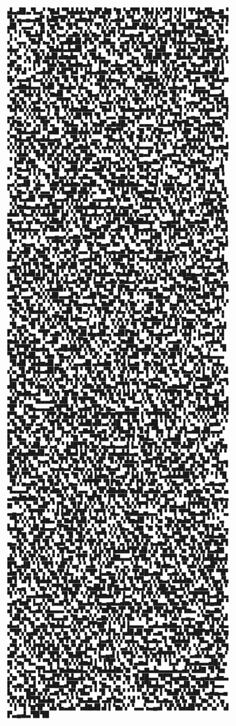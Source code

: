 ▟▃▟▉▃▜▃▞▝▇▟▝▜▟▟▟▞▅▟▛▟▇▝▇▝▅▜▜▝█▟▐▞▟▜▝▟▐▝▛▟▅▜▙▃▆▝▜▞▄▃▄▃▅▛▐▟▇▜▛▞▚▟▅▟▞▝▜▞▃▟▟▝▜▃▞▞▞▟▝▃▟▝▟▝▃▃▟▞▛▜▃▜▜▟▉▝▃▃▞▝▉▝▆▜▄▝▉▜▃▝▞▝▛▞▞▃▜▃▙▟▛▟█▟▞▃▞▝█▝▜▟▊▟▄▞▚▝▇▝▚▝▐▝▇▃▙▛▐▞▚▃▞▃▆▞▟▞▅▃▜▟▜▝▟▃▄▃▆▝▃▞▙▟▉▜▜▛▐▞▅▟▉▃▜▝▝▞▝▃▃▝▇▟▚▃▜▝▄▟█▟▊▟▜▞▚▟▇▃▝▃▅▜▞▟▃▟▚▜▟▝▉▟▟▃▃▛▇▟▇▝▛▟▄▞▝▞▄▞▃▝▇▟▟▃▙▟▉▝▃▟▝▝▄▜▃▜▟▝▟▞▜▃▜▟▊▝▝▟▟▝▆▟▐▟▅▟▛▟▞▝▅▝▄▝█▞▟▟▊▟▅▟▅▝▟▝█▟▃▝▝▝▊▝▚▃▝▟▉▟▉▜▛▝█▟▟▞▚▟▟▜▄▟▚▟▛▃▝▝▐▜▝▜▟▞▆▞▙▟▅▃▙▝▐▜▛▃▙▃▞▜▟▃▚▜▜▝▊▞▛▃▆▝▅▃▟▜▝▟▐▝▞▝▛▟▝▝▃▟▟▛▐▟▛▜▟▝▐▟▃▟▅▞▅▜▙▞▙▝▚▃▟▃▝▟▚▜▚▝▆▟▟▃▅▟▊▟▇▞▃▃▅▜▃▞▞▞▆▝█▝▇▝▊▞▝▟▊▟▄▃▚▞▝▟█▟▇▟▞▞▛▟▚▞▜▃▆▝▊▜▟▃▅▝▃▟▆▟▃▃▜▟▉▝▇▃▙▞▟▃▝▝▜▟▞▃▜▜▃▃▚▝▆▜▟▜▞▃▙▃▅▝▐▃▃▝█▃▞▞▚▞▜▟▞▟▝▞▅▟▊▝▚▃▚▝█▃▞▞▟▝▃▝▞▞▙▝▛▞▄▛▇▝▉▞▝▝▟▜▜▜▃▃▟▝▉▞▙▝▄▟▚▞▃▞▜▜▚▝▅▜▞▞▚▃▙▞▟▜▚▝█▜▞▝▐▝▅▝▉▞▝▃▄▃▛▜▃▜▟▜▜▟▜▞▞▟▆▃▜▝▇▝▛▟▅▟▇▃▞▝▇▟▐▝▇▟▅▃▙▟▟▞▜▃▙▝▜▝▞▞▚▟▄▟▐▞▜▃▞▃▝▞▞▟▄▞▃▜▃▞▞▟▊▜▜▝▊▝▃▃▚▟▃▝▅▛▐▞▚▜▞▝▜▜▝▃▄▃▚▜▃▃▄▜▚▛▇▞▅▝▃▜▛▃▝▝▇▟▃▝▅▝▅▟▛▃▆▟█▞▜▝▃▃▃▝▟▃▙▛▇▜▙▞▜▃▅▟▆▞▞▝▇▟▃▟▟▝▚▟▉▝▟▟▉▟▟▞▟▟▝▛▇▜▚▞▄▝▇▝▚▛▇▃▄▜▝▟▇▝▜▟▞▟▝▜▞▜▟▃▆▜▄▟▟▃▄▞▚▝█▞▟▝▃▃▝▜▙▃▙▝▉▝▉▞▟▝▊▞▃▝▃▞▙▟▟▟▐▝█▜▝▞▞▟▚▞▙▝▇▞▛▟▚▟▛▃▆▟▞▜▞▃▙▞▞▟▄▝▟▃▃▃▜▝▊▝▟▃▆▜▟▞▄▜▄▃▅▟▝▝▟▟▞▝█▟▚▟▚▟▝▞▙▞▜▟▄▝▝▝▝▟▝▞▜▞▄▃▛▝▛▃▄▟▃▜▞▞▝▜▃▟▝▝▅▝▐▟▛▟▆▝▝▞▚▜▞▜▟▟▚▜▛▃▙▜▜▃▄▜▝▞▜▃▄▃▆▞▛▝▅▟▄▝▆▟▅▞▞▝▐▝▅▝▅▃▙▜▚▃▝▜▟▝▄▟▉▟▚▃▆▟▛▟▝▟▅▜▟▝▉▟▚▃▟▝▝▝▄▞▜▜▝▟▆▃▅▜▞▝▆▃▞▝▞▝▇▝▉▃▞▃▛▃▆▃▝▜▅▝█▃▆▞▅▝▅▟▚▟▝▝▅▃▞▝▚▝▉▟▝▝▉▝▃▞▄▟▉▝▟▃▝▟▆▜▟▟▅▞▅▟▉▃▝▛▇▟█▟▆▟▃▝▆▟▝▟▟▞▅▃▟▝▚▟▝▟▝▜▚▝▅▃▚▞▛▃▃▜▚▜▄▟▊▟█▞▃▝▆▝█▝▐▟▐▜▄▟▅▟▐▝█▜▞▟▚▞▞▜▚▟▟▃▜▝▇▜▃▟▉▝▛▜▛▃▃▟▜▃▛▟▝▃▃▃▅▞▙▜▅▝▞▜▅▟▅▞▆▝▐▞▅▟▝▝▐▟▄▞▙▞▝▞▅▟▄▃▆▃▆▜▙▟▝▞▟▟▄▟█▟▃▟▄▞▄▃▆▝▐▟▟▃▜▃▜▞▝▞▝▃▚▜▜▜▄▜▅▟▟▞▙▃▛▞▟▟▟▛▐▟▝▞▜▟▃▟▃▞▅▜▟▟▊▞▛▃▄▞▄▝▞▝▉▟▛▝▛▃▚▟▉▜▜▝▆▃▄▞▄▞▆▃▞▟▇▟▚▞▟▝▊▟▝▞▝▟▟▜▝▟█▟▇▟▄▞▚▃▄▟▟▝▆▃▅▟▆▝▐▜▙▞▙▟▄▟▃▃▚▛▇▟▜▞▄▝▚▜▙▃▆▜▛▃▟▛▇▝█▃▄▟▃▝▆▜▜▟▟▞▛▞▆▞▄▜▚▟▉▝▝▟▝▞▚▝▃▃▄▃▞▃▅▞▅▟▜▟▊▝▅▜▄▝▄▜▝▝▐▟▉▝▐▟▜▃▛▞▝▜▝▝▃▃▚▝▛▝▄▃▄▝▃▝▞▜▜▞▚▜▛▝▆▞▅▃▄▜▅▝▄▝▚▞▜▜▞▟▝▞▞▃▅▟▊▝▚▞▛▝▆▟▟▃▚▟▉▝▆▟▜▝▛▃▆▞▛▃▃▜▃▞▜▃▄▃▅▜▅▃▅▝▉▟▅▃▙▞▚▃▝▟▟▝▆▞▜▝▉▃▛▞▚▟▞▜▙▝▝▃▚▞▛▃▄▟▟▜▝▞▟▟▛▜▟▝▅▟▃▟▉▟▇▜▚▜▝▞▄▛▇▃▟▟▃▟▄▜▜▝▊▜▅▛▐▟▛▟▉▝▚▟▝▜▟▞▝▛▇▞▆▝▃▝▐▞▄▜▝▃▚▝▄▟▚▟▃▞▃▟▜▞▜▞▟▟▉▟▐▞▜▟▝▃▚▞▞▜▟▜▟▟▅▞▅▟▟▛▇▞▞▃▚▞▜▟▝▟█▟▄▃▞▟▅▞▜▞▙▝▛▟▄▞▛▛▐▟▐▞▟▃▅▜▙▛▐▃▛▃▆▞▅▟▃▞▅▜▟▟▝▜▝▜▃▝▛▜▙▝█▃▆▞▃▟▛▜▄▞▅▝▞▃▙▟▉▞▅▝▚▟▚▝▛▜▃▛▐▛▇▃▛▃▅▃▅▝▅▟▊▜▜▟▆▟▐▝▟▞▜▜▄▟▞▃▃▞▜▞▞▟▉▃▃▟▜▞▃▟▉▜▅▞▚▟▝▝▊▝▝▝▉▟▇▃▞▝▆▞▞▞▆▟▉▜▄▟▃▜▅▝▊▃▚▞▝▞▜▜▃▛▇▃▄▃▙▝▆▟▛▝▉▞▆▞▝▃▆▝█▞▚▃▛▜▞▜▃▞▅▝▐▝▞▝▇▞▚▜▙▟▟▞▝▃▚▟▊▝▊▃▚▝▉▜▙▞▟▃▚▜▄▞▟▛▐▟▃▝▛▞▞▟▅▝▇▟▆▜▚▝▞▝▇▞▄▟▝▟▞▛▇▟▐▟▅▃▞▝▝▟▝▃▚▞▃▜▃▞▅▟▆▃▛▟▜▞▅▃▃▜▃▞▝▃▝▝▉▃▅▝█▝▟▝▟▞▚▜▄▝▄▃▚▟▐▜▄▝▞▟▞▝▊▝█▃▛▛▐▟▃▛▐▟█▞▝▟▛▃▟▟▛▃▜▞▚▃▝▜▛▃▆▞▚▜▛▟▊▟▄▟▉▃▚▟▉▛▇▟▝▝▇▃▟▃▅▜▝▟▟▝▐▃▅▟▝▟▅▟▞▟▚▟▆▝▃▟▊▝▝▞▞▛▇▞▚▝▅▞▄▝▅▟▉▝▅▝▐▝▉▝▃▃▅▝▟▝▝▝▃▟▟▞▙▞▛▜▛▟▄▟▄▝▃▟█▟█▟▚▜▄▝▞▝▃▞▙▟▜▜▄▟▉▞▚▃▚▟▉▞▞▝▆▞▝▞▃▝▊▜▅▜▜▟█▃▝▟▅▝▆▃▞▞▙▞▝▟▚▝▆▝▛▟▚▟▉▝▛▝▇▞▛▟▊▜▝▟▄▞▙▟▃▃▃▝▉▟▉▝▟▟▅▟▊▃▛▝▞▃▃▟▊▃▙▟▆▝▛▟▐▃▅▝▆▞▆▟▝▃▙▝▟▝▚▞▙▝▚▟▃▞▄▝▊▟▜▟▃▟▉▛▇▞▝▜▝▝▉▞▄▞▜▞▝▟▚▜▜▃▜▝▞▟▉▝▅▞▙▃▞▟▐▝▐▞▞▟▐▃▛▜▃▞▞▃▞▞▄▟▜▃▜▞▟▝▅▜▟▝▟▝▊▞▃▞▃▝▃▟▄▝▚▝▚▝▜▞▅▟▇▞▛▃▄▟█▝█▝▛▟▅▞▟▝▅▞▝▟▝▟▆▞▅▜▅▃▛▜▜▝▜▝▜▟▆▞▛▃▅▟▅▛▐▃▆▟▛▝▚▝▝▞▆▟▆▃▟▝▉▞▆▝▇▜▅▝▅▝▜▜▙▜▞▟▐▟▐▞▚▜▃▝▞▜▜▛▇▝▇▞▅▞▙▃▙▜▜▟▚▞▝▝▆▃▃▟▞▟▊▝▊▜▛▜▙▝▝▞▙▞▆▝▜▃▞▞▙▝▐▞▅▛▐▞▚▃▜▝▊▝█▃▟▜▛▝▐▜▙▃▃▃▅▜▛▜▟▝▄▟▅▜▜▞▅▃▝▝▆▃▅▝▃▝█▃▜▃▜▜▚▝▝▟▇▟▆▜▜▟▛▜▄▞▚▟▄▝▟▜▚▛▇▟▛▟▟▝▟▛▇▛▇▜▛▜▜▛▐▝▛▜▜▜▙▜▃▝▞▜▞▞▞▟▛▝▞▞▙▝▉▃▛▃▞▝▇▜▞▜▟▝▟▟▉▟▉▃▞▟█▝▜▞▜▝▃▟█▝▐▝▉▝▐▝▃▝▝▞▄▟▞▝▅▟▜▞▛▃▆▜▚▟▝▜▃▞▛▃▆▟▞▃▅▝▟▜▙▟▜▝▊▟▝▜▅▝▛▝▟▜▃▟▊▟▉▃▃▞▙▝▇▃▝▝▅▝▉▞▄▞▝▝▇▝▃▝▜▜▟▞▚▞▅▜▜▝▇▟▃▝▞▃▙▟▊▝▄▃▞▟▞▝▝▃▛▃▞▜▞▟▉▃▞▃▞▝▐▟█▜▜▞▙▞▄▃▙▃▃▟▐▃▚▛▇▜▃▜▃▜▛▟▟▛▐▝▄▝▟▜▅▟▛▟▄▟▇▟▉▃▚▜▃▜▙▟▐▟▝▜▞▟▚▟▄▟▟▃▄▝█▟▝▟▞▝▅▞▄▝▄▞▄▝▜▜▞▝█▞▜▟▚▝▚▃▄▜▄▜▜▝▆▞▙▜▞▟▛▝▊▞▛▟▟▃▚▟▆▜▜▟▜▟▛▃▛▜▃▜▟▝▜▃▄▟▛▞▟▞▙▞▝▝▄▃▙▃▛▟▄▞▃▜▟▞▆▃▟▝▜▜▞▝▄▞▝▛▇▞▄▟▉▃▛▞▜▃▝▜▟▝▜▟▚▜▜▃▙▞▚▞▟▝▆▝▇▝▞▟▐▟▅▞▛▃▄▛▐▟▐▝▛▛▐▃▟▟▟▟▉▜▄▜▞▝▐▝█▝▊▞▄▃▆▞▜▝▉▟▚▝▄▃▚▜▜▜▛▝▊▛▇▞▃▛▐▜▞▟▛▃▝▞▆▃▞▜▞▃▝▃▅▃▄▞▜▃▃▃▛▝▟▜▛▟▆▞▛▝▊▃▃▝▄▜▛▟▇▟▅▞▆▟▊▃▆▟▞▃▟▞▙▝▄▟▅▞▆▝▅▞▄▃▅▟▆▟▆▞▅▝▄▝▜▞▟▞▜▝▆▛▇▝▐▜▝▜▚▝▟▝▜▃▛▞▜▃▞▝▝▜▚▜▅▃▜▃▄▃▆▝▚▝▅▝▚▟▛▝▐▜▄▝▊▛▐▞▞▝▊▞▃▜▃▜▞▞▛▜▝▞▚▟▚▟▃▟▐▜▜▜▟▝█▝▟▃▄▃▞▝▛▜▛▝▝▟▐▟▛▟▜▛▐▝▛▜▝▟▃▝▆▟▆▃▅▃▃▜▝▝▜▝▛▜▅▃▆▟▚▝▝▃▝▜▞▞▞▜▝▟▆▃▚▞▆▟▜▟▊▞▜▟▟▝▝▃▚▜▅▟█▝▐▝▅▝▇▞▅▟▅▜▃▟▝▝▝▃▙▟▄▞▝▟▊▟▃▃▞▛▇▟▄▜▞▃▚▝▄▝▞▞▙▃▝▟▆▝▆▝▆▝▛▞▙▜▅▜▞▝▉▜▟▞▃▝▃▛▇▝▚▟▛▃▛▝▅▝▉▝▉▞▚▝▛▜▝▞▄▜▞▜▄▜▅▃▝▞▆▃▛▜▄▞▄▝▛▟▟▃▆▞▄▃▜▞▚▟▜▝█▝▄▟▞▜▞▜▚▜▛▟▚▞▅▝▃▜▚▜▞▟▚▃▅▟▚▝█▜▃▜▚▞▆▛▇▟▜▝▊▜▞▃▜▞▛▞▚▝▇▜▄▞▛▃▝▟▐▞▆▜▟▟▟▜▛▟▊▞▟▝▆▜▞▝▅▝▛▞▙▜▃▟▇▟▞▝▟▞▛▞▆▞▞▝▐▃▆▝▛▛▐▟▜▝▞▟▇▃▃▞▆▜▙▞▚▝▛▜▜▝▆▞▜▟▐▟█▟▄▟█▜▃▟█▝▐▝█▜▝▟▛▞▄▞▝▃▙▝▞▟▛▃▝▃▝▟▃▝▐▝▉▟▅▃▜▝▚▟▞▞▄▟▛▞▞▟▅▜▞▃▜▞▚▝▆▞▛▟▃▝▝▞▜▛▐▃▅▃▚▜▞▝▛▟█▃▅▟▝▃▟▞▄▝▆▝█▞▛▝▜▛▇▜▝▟▜▝█▟▟▞▜▝▊▟▟▞▛▃▝▜▅▝█▞▟▝▊▜▜▃▞▞▙▃▞▟▟▟▆▞▞▝▊▜▄▞▙▞▛▃▄▝▄▝▅▞▞▜▜▟▄▜▛▝▅▟█▟▐▛▇▃▙▞▙▃▛▟▝▟█▞▆▃▙▜▝▃▟▃▚▜▟▝▜▝▝▞▃▃▙▟▅▞▙▝▊▜▛▝▞▟▜▟▅▟▞▛▐▃▞▝▐▞▛▞▞▜▛▜▄▞▞▜▛▜▜▃▟▜▃▃▆▜▅▛▐▃▞▞▜▃▆▜▞▝▆▃▙▞▙▃▄▟▃▟▅▞▙▞▅▝▇▃▃▜▙▞▆▞▛▞▜▟▄▟▛▝▟▝▆▞▜▃▟▞▟▃▃▃▚▞▅▜▚▞▝▞▆▛▇▞▛▝▉▟▚▟▊▜▛▟▄▛▇▜▅▃▝▞▄▃▆▞▝▟▊▟▄▝▄▝▟▜▃▃▆▝▇▃▆▞▞▃▆▞▞▟▚▜▙▝▞▜▄▝▝▜▝▟▞▃▄▃▝▝▇▜▄▞▟▟▃▞▚▝▊▃▆▞▆▟▟▃▞▞▛▃▛▛▇▛▐▝▝▟▐▃▃▃▝▃▟▃▆▟▆▃▚▟▄▜▛▝▟▝▟▃▞▜▛▞▄▟▛▞▙▞▄▞▅▝▛▞▚▝▅▞▛▟▜▃▚▟▉▟▊▜▛▃▅▝▝▜▟▞▙▟█▛▇▜▟▞▆▝▅▝▐▟▚▝▛▃▚▝▆▜▚▞▚▟▛▝▐▃▟▞▞▞▄▟▃▝█▃▅▃▜▝█▟▟▟▝▝▇▃▝▟▇▞▞▜▞▝▞▟▜▜▟▜▟▝▇▞▚▛▐▟▃▜▛▞▙▝▃▞▞▞▆▟▃▞▄▝▆▝▛▟▚▝▞▃▟▛▐▞▜▟▛▃▙▝▞▟▛▝█▜▞▝▇▟█▜▃▝▐▃▄▟▐▝▛▜▞▃▜▞▆▜▜▜▜▝▃▝▃▟▞▟▄▞▆▞▆▝▅▞▜▃▝▝▜▞▜▝▉▞▞▟▅▟▐▝▐▜▛▝▄▝▊▃▅▟▝▝▊▝▐▃▛▝█▃▅▃▃▟█▞▄▞▝▃▚▃▃▜▜▃▙▞▆▟▅▟▟▃▚▛▇▟▟▟▇▞▆▝▚▃▆▃▙▃▃▃▙▃▟▞▟▟▇▝▊▜▅▞▅▝▜▞▅▝▇▃▟▜▚▜▟▃▟▞▙▞▝▃▜▞▆▝▆▝▊▟█▃▃▜▛▜▄▟▅▞▆▃▄▟▃▟▅▃▛▃▅▞▚▟▝▝▟▟▇▃▟▜▛▝▄▃▜▝▆▃▝▃▝▝▃▜▟▜▙▟▄▞▜▝▚▟▊▃▜▟▊▜▃▃▙▝▝▝█▟▚▞▛▃▅▜▃▜▚▜▙▞▝▝▊▝▞▜▞▝▝▝▚▞▄▛▐▝▇▟▛▞▟▟▇▝▃▟▄▃▄▞▛▟▚▜▜▜▟▟▅▝▃▞▞▝▆▃▆▃▛▃▆▜▅▞▝▟▝▝▇▃▜▃▅▃▜▞▙▝▉▝▅▞▚▝▄▝▐▝▜▝▆▜▛▝▟▞▙▃▟▞▚▟▇▟▊▟▐▝▆▞▞▝▃▃▚▃▄▟▝▟▚▜▟▟▉▜▚▞▚▞▝▟▛▃▄▟▃▜▉▜▉
